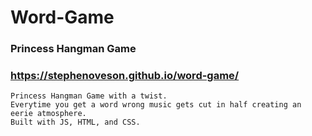 # Word-Game

### Princess Hangman Game

### https://stephenoveson.github.io/word-game/

    Princess Hangman Game with a twist.
    Everytime you get a word wrong music gets cut in half creating an eerie atmosphere.
    Built with JS, HTML, and CSS.
